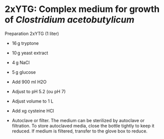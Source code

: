 # 2xYTG: Complex medium for growth of *Clostridium acetobutylicum*

Preparation 2xYTG (1 liter)

-   16 g tryptone

-   10 g yeast extract

-   4 g NaCl

-   5 g glucose
   
-   Add 900 ml H2O

-   Adjust to pH 5.2 (ou pH 7)

-   Adjust volume to 1 L

- Add xg cysteine HCl

-   Autoclave or filter. The medium can be sterilized by autoclave or filtration. To store autoclaved media, close the bottle tightly to keep it reduced. If medium is filtered, transfer to the glove box to reduce.



